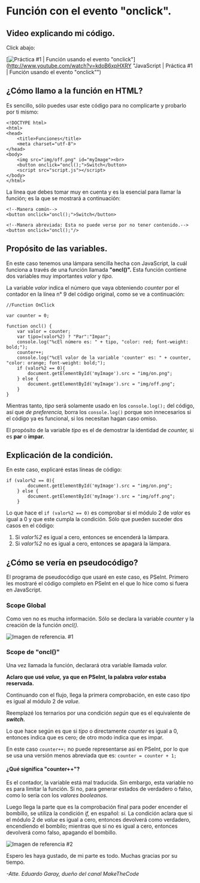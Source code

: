 # Función con el evento "onclick".

## Video explicando mi código.
Click abajo:

[![Práctica #1 | Función usando el evento "onclick"](http://img.youtube.com/vi/kdoB6xpHXRY/0.jpg)](http://www.youtube.com/watch?v=kdoB6xpHXRY "JavaScript | Práctica #1 | Función usando el evento "onclick"")

## ¿Cómo llamo a la función en HTML?
Es sencillo, sólo puedes usar este código para no complicarte y probarlo por ti mismo:

```
<!DOCTYPE html>
<html>
<head>
	<title>Funciones</title>
	<meta charset="utf-8">
</head>
<body>
	<img src="img/off.png" id="myImage"><br>
	<button onclick="oncl();">Switch</button>
	<script src="script.js"></script>
</body>
</html>
```

La línea que debes tomar muy en cuenta y es la esencial para llamar la función; es la que se mostrará a continuación:
```
<!--Manera común-->
<button onclick="oncl();">Switch</button>
```

```
<!--Manera abreviada: Esta no puede verse por no tener contenido.-->
<button onclick="oncl();"/>
```

## Propósito de las variables.
En este caso tenemos una lámpara sencilla hecha con JavaScript, la cuál funciona a través de una función llamada **"oncl()".** Esta función contiene dos variables muy importantes *valor* y *tipo.*

La variable *valor* indica el número que vaya obteniendo *counter* por el contador en la línea n° 9 del código original, como se ve a continuación:

```
//Function OnClick

var counter = 0;

function oncl() {
	var valor = counter;
	var tipo=(valor%2) ? "Par":"Impar";
	console.log("%cEl número es: " + tipo, "color: red; font-weight: bold;");
	counter++;
	console.log("%cEl valor de la variable 'counter' es: " + counter, "color: orange; font-weight: bold;");
	if (valor%2 == 0){
		document.getElementById('myImage').src = "img/on.png";
	} else {
		document.getElementById('myImage').src = "img/off.png";
	}
}
```

Mientras tanto, *tipo* será solamente usado en los ```console.log();``` del código, así que *de preferencia,* borra los ```console.log()``` porque son innecesarios si el código ya es funcional, si los necesitan hagan caso omiso.

El propósito de la variable *tipo* es el de demostrar la identidad de *counter,* si es **par** o **impar.**

## Explicación de la condición.
En este caso, explicaré estas líneas de código:

```
if (valor%2 == 0){
		document.getElementById('myImage').src = "img/on.png";
	} else {
		document.getElementById('myImage').src = "img/off.png";
	}
```

Lo que hace el ```if (valor%2 == 0)``` es comprobar si el módulo 2 de *valor* es igual a 0 y que este cumpla la condición. Sólo que pueden suceder dos casos en el código:

1. Si *valor%2* es igual a cero, entonces se encenderá la lámpara.
2. Si *valor%2* no es igual a cero, entonces se apagará la lámpara.

## ¿Cómo se vería en pseudocódigo?
El programa de pseudocódigo que usaré en este caso, es PSeInt. Primero les mostraré el código completo en PSeInt en el que lo hice como si fuera en JavaScript.

### Scope Global
Como ven no es mucha información. Sólo se declara la variable *counter* y la creación de la función *oncl().*

![Imagen de referencia. #1](https://drive.google.com/file/d/1Skcm1aqaCnZz-vvf1FWMScUQP4jbdZHS/view?usp=sharing)

### Scope de "oncl()"
Una vez llamada la función, declarará otra variable llamada *valor.* 

**Aclaro que usé *value,* ya que en PSeInt, la palabra *valor* estaba reservada.**

Continuando con el flujo, llega la primera comprobación, en este caso *tipo* es igual al módulo 2 de *value.*

Reemplazé los ternarios por una condición *según* que es el equivalente de ***switch.***

Lo que hace según es que si *tipo* o directamente *counter* es igual a 0, entonces indica que es cero; de otro modo indica que es impar.

En este caso ```counter++;``` no puede representarse así en PSeInt, por lo que se usa una versión menos abreviada que es: ```counter = counter + 1;```

#### ¿Qué significa "counter++"?
Es el contador, la variable está mal traducida. Sin embargo, esta variable no es para limitar la función. Si no, para generar estados de verdadero o falso, como lo sería con los *valores booleanos.*

Luego llega la parte que es la comprobación final para poder encender el bombillo, se utiliza la condición *if,* en español: *si.* La condición aclara que si el módulo 2 de *value* es igual a cero, entonces devolverá como verdadero, encendiendo el bombilo; mientras que si no es igual a cero, entonces devolverá como falso, apagando el bombillo.


![Imagen de referencia #2](https://drive.google.com/file/d/1c39RasufC5NAoITPMHdT3uNqQkYNuHDR/view?usp=sharing)

Espero les haya gustado, de mi parte es todo. Muchas gracias por su tiempo.

*-Atte. Eduardo Garay, dueño del canal MakeTheCode*